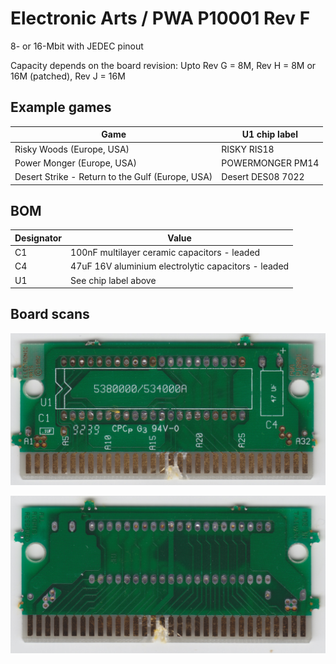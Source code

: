 # Electronic Arts / PWA P10001 Rev F

8- or 16-Mbit with JEDEC pinout

Capacity depends on the board revision: Upto Rev G = 8M, Rev H = 8M or 16M (patched), Rev J = 16M

## Example games

|Game|U1 chip label|
|---|---|
|Risky Woods (Europe, USA)|RISKY RIS18|
|Power Monger (Europe, USA)|POWERMONGER PM14|
|Desert Strike - Return to the Gulf (Europe, USA)|Desert DES08 7022|

## BOM

|Designator|Value|
|---|---|
|C1|100nF multilayer ceramic capacitors - leaded|
|C4|47uF 16V aluminium electrolytic capacitors - leaded|
|U1|See chip label above|

## Board scans

![Front](board-scans/electronic-arts-pwa-p10001-rev-f-front.jpeg)

![Back](board-scans/electronic-arts-pwa-p10001-rev-f-back.jpeg)
